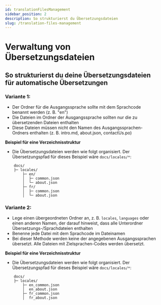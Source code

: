 ```yaml
---
id: translationFilesManagement
sidebar_position: 2
description: So strukturierst du Übersetzungsdateien
slug: /translation-files-management
---
```


# Verwaltung von Übersetzungsdateien

## So strukturierst du deine Übersetzungsdateien für automatische Übersetzungen

### Variante 1:

- Der Ordner für die Ausgangssprache sollte mit dem Sprachcode benannt werden (z. B. "en")
- Die Dateien im Ordner der Ausgangssprache sollten nur die zu übersetzenden Dateien enthalten
- Diese Dateien müssen nicht den Namen des Ausgangssprachen-Ordners enthalten (z. B. intro.md, about.json, contactUs.po)

**Beispiel für eine Verzeichnisstruktur**
- Die Übersetzungsdateien werden wie folgt organisiert. Der Übersetzungspfad für dieses Beispiel wäre `docs/locales/*`:

```plaintext
    docs/
    ├─ locales/
        ├─ en/
        │  ├─ common.json
        │  └─ about.json
        ├─ fr/
        │  ├─ common.json
        │  └─ about.json
```

### Variante 2:

- Lege einen übergeordneten Ordner an, z. B. `locales`, `languages` oder einen anderen Namen, der darauf hinweist, dass alle Unterordner Übersetzungs-/Sprachdateien enthalten
- Benenne jede Datei mit dem Sprachcode im Dateinamen
- Bei dieser Methode werden keine der angegebenen Ausgangssprachen übersetzt. Alle Dateien mit Zielsprachen-Codes werden übersetzt.

**Beispiel für eine Verzeichnisstruktur**
- Die Übersetzungsdateien werden wie folgt organisiert. Der Übersetzungspfad für dieses Beispiel wäre `docs/locales/*`:

```plaintext
    docs/
    ├─ locales/
        ├─ en_common.json
        │  en_about.json
        ├─ fr_common.json
        │  fr_about.json
```